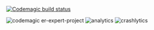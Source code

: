 [![Codemagic build status](https://api.codemagic.io/apps/6383019066cae6daa67945e2/release-workflow/status_badge.svg)](https://codemagic.io/apps/<app-id>/<workflow-id>/latest_build)

![codemagic](https://user-images.githubusercontent.com/69831840/204122439-9727c75c-2b78-4f49-a613-da36e1e8ee98.png)
er-expert-project
![analytics](https://user-images.githubusercontent.com/69831840/203940461-883e8ad2-b29f-4fbc-bfe8-aad8194be00c.png)
![crashlytics](https://user-images.githubusercontent.com/69831840/203940492-9177ed8e-f33d-4033-b7e0-aeadb2805819.png)
